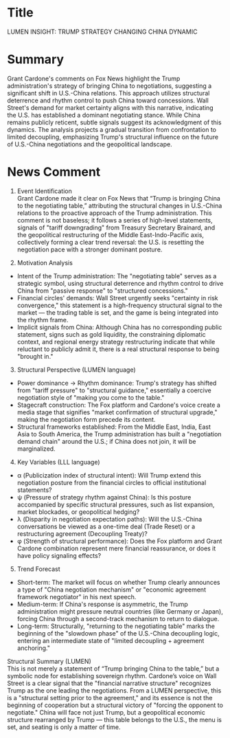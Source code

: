 # Title
LUMEN INSIGHT: TRUMP STRATEGY CHANGING CHINA DYNAMIC

# Summary
Grant Cardone's comments on Fox News highlight the Trump administration's strategy of bringing China to negotiations, suggesting a significant shift in U.S.-China relations. This approach utilizes structural deterrence and rhythm control to push China toward concessions. Wall Street's demand for market certainty aligns with this narrative, indicating the U.S. has established a dominant negotiating stance. While China remains publicly reticent, subtle signals suggest its acknowledgment of this dynamics. The analysis projects a gradual transition from confrontation to limited decoupling, emphasizing Trump's structural influence on the future of U.S.-China negotiations and the geopolitical landscape.

# News Comment
1. Event Identification  
Grant Cardone made it clear on Fox News that “Trump is bringing China to the negotiating table,” attributing the structural changes in U.S.-China relations to the proactive approach of the Trump administration. This comment is not baseless; it follows a series of high-level statements, signals of "tariff downgrading" from Treasury Secretary Brainard, and the geopolitical restructuring of the Middle East-Indo-Pacific axis, collectively forming a clear trend reversal: the U.S. is resetting the negotiation pace with a stronger dominant posture.

2. Motivation Analysis  
- Intent of the Trump administration: The "negotiating table" serves as a strategic symbol, using structural deterrence and rhythm control to drive China from "passive response" to "structured concessions."  
- Financial circles' demands: Wall Street urgently seeks "certainty in risk convergence," this statement is a high-frequency structural signal to the market — the trading table is set, and the game is being integrated into the rhythm frame.  
- Implicit signals from China: Although China has no corresponding public statement, signs such as gold liquidity, the constraining diplomatic context, and regional energy strategy restructuring indicate that while reluctant to publicly admit it, there is a real structural response to being "brought in."

3. Structural Perspective (LUMEN language)  
- Power dominance → Rhythm dominance: Trump's strategy has shifted from "tariff pressure" to "structural guidance," essentially a coercive negotiation style of "making you come to the table."  
- Stagecraft construction: The Fox platform and Cardone's voice create a media stage that signifies "market confirmation of structural upgrade," making the negotiation form precede its content.  
- Structural frameworks established: From the Middle East, India, East Asia to South America, the Trump administration has built a "negotiation demand chain" around the U.S.; if China does not join, it will be marginalized.

4. Key Variables (LLL language)  
- α (Publicization index of structural intent): Will Trump extend this negotiation posture from the financial circles to official institutional statements?  
- ψ (Pressure of strategy rhythm against China): Is this posture accompanied by specific structural pressures, such as list expansion, market blockades, or geopolitical hedging?  
- λ (Disparity in negotiation expectation paths): Will the U.S.-China conversations be viewed as a one-time deal (Trade Reset) or a restructuring agreement (Decoupling Treaty)?  
- φ (Strength of structural performance): Does the Fox platform and Grant Cardone combination represent mere financial reassurance, or does it have policy signaling effects?

5. Trend Forecast  
- Short-term: The market will focus on whether Trump clearly announces a type of "China negotiation mechanism" or "economic agreement framework negotiator" in his next speech.  
- Medium-term: If China's response is asymmetric, the Trump administration might pressure neutral countries (like Germany or Japan), forcing China through a second-track mechanism to return to dialogue.  
- Long-term: Structurally, "returning to the negotiating table" marks the beginning of the "slowdown phase" of the U.S.-China decoupling logic, entering an intermediate state of "limited decoupling + agreement anchoring."

Structural Summary (LUMEN)  
This is not merely a statement of “Trump bringing China to the table,” but a symbolic node for establishing sovereign rhythm. Cardone’s voice on Wall Street is a clear signal that the "financial narrative structure" recognizes Trump as the one leading the negotiations. From a LUMEN perspective, this is a "structural setting prior to the agreement," and its essence is not the beginning of cooperation but a structural victory of "forcing the opponent to negotiate." China will face not just Trump, but a geopolitical economic structure rearranged by Trump — this table belongs to the U.S., the menu is set, and seating is only a matter of time.
